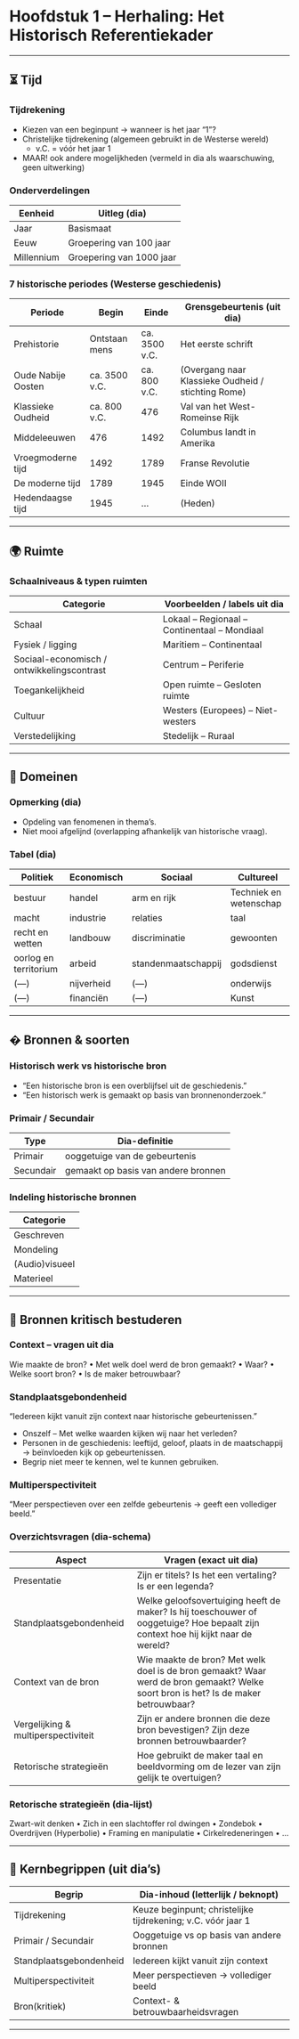 
# Hoofdstuk 1 – Herhaling: Het Historisch Referentiekader

---

## ⏳ Tijd
### Tijdrekening
* Kiezen van een beginpunt → wanneer is het jaar “1”?  
* Christelijke tijdrekening (algemeen gebruikt in de Westerse wereld)  
	* v.C. = vóór het jaar 1  
* MAAR! ook andere mogelijkheden (vermeld in dia als waarschuwing, geen uitwerking)

### Onderverdelingen
| Eenheid | Uitleg (dia) |
|---------|--------------|
| Jaar | Basismaat |
| Eeuw | Groepering van 100 jaar |
| Millennium | Groepering van 1000 jaar |

### 7 historische periodes (Westerse geschiedenis)
| Periode | Begin | Einde | Grensgebeurtenis (uit dia) |
|---------|-------|-------|----------------------------|
| Prehistorie | Ontstaan mens | ca. 3500 v.C. | Het eerste schrift |
| Oude Nabije Oosten | ca. 3500 v.C. | ca. 800 v.C. | (Overgang naar Klassieke Oudheid / stichting Rome) |
| Klassieke Oudheid | ca. 800 v.C. | 476 | Val van het West-Romeinse Rijk |
| Middeleeuwen | 476 | 1492 | Columbus landt in Amerika |
| Vroegmoderne tijd | 1492 | 1789 | Franse Revolutie |
| De moderne tijd | 1789 | 1945 | Einde WOII |
| Hedendaagse tijd | 1945 | … | (Heden) |

---

## 🌍 Ruimte
### Schaalniveaus & typen ruimten
| Categorie | Voorbeelden / labels uit dia |
|-----------|------------------------------|
| Schaal | Lokaal – Regionaal – Continentaal – Mondiaal |
| Fysiek / ligging | Maritiem – Continentaal |
| Sociaal-economisch / ontwikkelingscontrast | Centrum – Periferie |
| Toegankelijkheid | Open ruimte – Gesloten ruimte |
| Cultuur | Westers (Europees) – Niet-westers |
| Verstedelijking | Stedelijk – Ruraal |

---

## 🧩 Domeinen
### Opmerking (dia)
* Opdeling van fenomenen in thema’s.  
* Niet mooi afgelijnd (overlapping afhankelijk van historische vraag).

### Tabel (dia)
| Politiek | Economisch | Sociaal | Cultureel |
|----------|-----------|---------|-----------|
| bestuur | handel | arm en rijk | Techniek en wetenschap |
| macht | industrie | relaties | taal |
| recht en wetten | landbouw | discriminatie | gewoonten |
| oorlog en territorium | arbeid | standenmaatschappij | godsdienst |
| (—) | nijverheid | (—) | onderwijs |
| (—) | financiën | (—) | Kunst |

---

## � Bronnen & soorten
### Historisch werk vs historische bron
* “Een historische bron is een overblijfsel uit de geschiedenis.”  
* “Een historisch werk is gemaakt op basis van bronnenonderzoek.”

### Primair / Secundair
| Type | Dia-definitie |
|------|---------------|
| Primair | ooggetuige van de gebeurtenis |
| Secundair | gemaakt op basis van andere bronnen |

### Indeling historische bronnen
| Categorie |
|-----------|
| Geschreven |
| Mondeling |
| (Audio)visueel |
| Materieel |

---
## 🔎 Bronnen kritisch bestuderen
### Context – vragen uit dia
Wie maakte de bron? • Met welk doel werd de bron gemaakt? • Waar? • Welke soort bron? • Is de maker betrouwbaar?

### Standplaatsgebondenheid
“Iedereen kijkt vanuit zijn context naar historische gebeurtenissen.”  
* Onszelf – Met welke waarden kijken wij naar het verleden?  
* Personen in de geschiedenis: leeftijd, geloof, plaats in de maatschappij → beïnvloeden kijk op gebeurtenissen.  
* Begrip niet meer te kennen, wel te kunnen gebruiken.

### Multiperspectiviteit
“Meer perspectieven over een zelfde gebeurtenis → geeft een vollediger beeld.”

### Overzichtsvragen (dia-schema)
| Aspect | Vragen (exact uit dia) |
|--------|------------------------|
| Presentatie | Zijn er titels? Is het een vertaling? Is er een legenda? |
| Standplaatsgebondenheid | Welke geloofsovertuiging heeft de maker? Is hij toeschouwer of ooggetuige? Hoe bepaalt zijn context hoe hij kijkt naar de wereld? |
| Context van de bron | Wie maakte de bron? Met welk doel is de bron gemaakt? Waar werd de bron gemaakt? Welke soort bron is het? Is de maker betrouwbaar? |
| Vergelijking & multiperspectiviteit | Zijn er andere bronnen die deze bron bevestigen? Zijn deze bronnen betrouwbaarder? |
| Retorische strategieën | Hoe gebruikt de maker taal en beeldvorming om de lezer van zijn gelijk te overtuigen? |

### Retorische strategieën (dia-lijst)
Zwart-wit denken • Zich in een slachtoffer rol dwingen • Zondebok • Overdrijven (Hyperbolie) • Framing en manipulatie • Cirkelredeneringen • …

---
## 🧠 Kernbegrippen (uit dia’s)
| Begrip | Dia-inhoud (letterlijk / beknopt) |
|--------|----------------------------------|
| Tijdrekening | Keuze beginpunt; christelijke tijdrekening; v.C. vóór jaar 1 |
| Primair / Secundair | Ooggetuige vs op basis van andere bronnen |
| Standplaatsgebondenheid | Iedereen kijkt vanuit zijn context |
| Multiperspectiviteit | Meer perspectieven → vollediger beeld |
| Bron(kritiek) | Context- & betrouwbaarheidsvragen |

---
